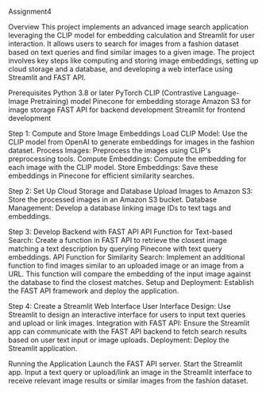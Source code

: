 Assignment4

Overview
This project implements an advanced image search application leveraging the CLIP model for embedding calculation and Streamlit for user interaction. It allows users to search for images from a fashion dataset based on text queries and find similar images to a given image. The project involves key steps like computing and storing image embeddings, setting up cloud storage and a database, and developing a web interface using Streamlit and FAST API.

Prerequisites
Python 3.8 or later
PyTorch
CLIP (Contrastive Language-Image Pretraining) model
Pinecone for embedding storage
Amazon S3 for image storage
FAST API for backend development
Streamlit for frontend development

Step 1: Compute and Store Image Embeddings
Load CLIP Model: Use the CLIP model from OpenAI to generate embeddings for images in the fashion dataset.
Process Images: Preprocess the images using CLIP's preprocessing tools.
Compute Embeddings: Compute the embedding for each image with the CLIP model.
Store Embeddings: Save these embeddings in Pinecone for efficient similarity searches.

Step 2: Set Up Cloud Storage and Database
Upload Images to Amazon S3: Store the processed images in an Amazon S3 bucket.
Database Management: Develop a database linking image IDs to text tags and embeddings.

Step 3: Develop Backend with FAST API
API Function for Text-based Search: Create a function in FAST API to retrieve the closest image matching a text description by querying Pinecone with text query embeddings.
API Function for Similarity Search: Implement an additional function to find images similar to an uploaded image or an image from a URL. This function will compare the embedding of the input image against the database to find the closest matches.
Setup and Deployment: Establish the FAST API framework and deploy the application.

Step 4: Create a Streamlit Web Interface
User Interface Design: Use Streamlit to design an interactive interface for users to input text queries and upload or link images.
Integration with FAST API: Ensure the Streamlit app can communicate with the FAST API backend to fetch search results based on user text input or image uploads.
Deployment: Deploy the Streamlit application.

Running the Application
Launch the FAST API server.
Start the Streamlit app.
Input a text query or upload/link an image in the Streamlit interface to receive relevant image results or similar images from the fashion dataset.
